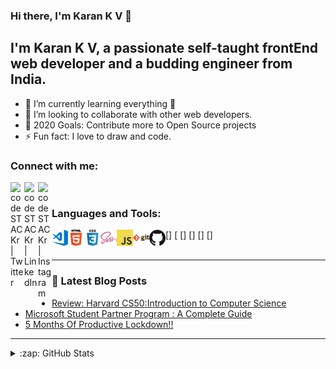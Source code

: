 ### Hi there, I'm Karan K V 👋



## I'm Karan K V, a passionate self-taught frontEnd web developer and a budding engineer from India.

- 🌱 I’m currently learning everything 🤣
- 👯 I’m looking to collaborate with other web developers.
- 🥅 2020 Goals: Contribute more to Open Source projects
- ⚡ Fun fact: I love to draw and  code.


### Connect with me:


[<img align="left" alt="codeSTACKr | Twitter" width="22px" src="https://cdn.jsdelivr.net/npm/simple-icons@v3/icons/twitter.svg" />][twitter]
[<img align="left" alt="codeSTACKr | LinkedIn" width="22px" src="https://cdn.jsdelivr.net/npm/simple-icons@v3/icons/linkedin.svg" />][linkedin]
[<img align="left" alt="codeSTACKr | Instagram" width="22px" src="https://cdn.jsdelivr.net/npm/simple-icons@v3/icons/instagram.svg" />][instagram]

<br />

### Languages and Tools:

<img align="left" alt="Visual Studio Code" width="26px" src="https://raw.githubusercontent.com/github/explore/80688e429a7d4ef2fca1e82350fe8e3517d3494d/topics/visual-studio-code/visual-studio-code.png" />
[<img align="left" alt="HTML5" width="26px" src="https://raw.githubusercontent.com/github/explore/80688e429a7d4ef2fca1e82350fe8e3517d3494d/topics/html/html.png" />]
[<img align="left" alt="CSS3" width="26px" src="https://raw.githubusercontent.com/github/explore/80688e429a7d4ef2fca1e82350fe8e3517d3494d/topics/css/css.png" />
[<img align="left" alt="Sass" width="26px" src="https://raw.githubusercontent.com/github/explore/80688e429a7d4ef2fca1e82350fe8e3517d3494d/topics/sass/sass.png" />]
[<img align="left" alt="JavaScript" width="26px" src="https://raw.githubusercontent.com/github/explore/80688e429a7d4ef2fca1e82350fe8e3517d3494d/topics/javascript/javascript.png" />]
[<img align="left" alt="Git" width="26px" src="https://raw.githubusercontent.com/github/explore/80688e429a7d4ef2fca1e82350fe8e3517d3494d/topics/git/git.png" />]
[<img align="left" alt="GitHub" width="26px" src="https://raw.githubusercontent.com/github/explore/78df643247d429f6cc873026c0622819ad797942/topics/github/github.png" />]


<br />
<br />



---

### 📕 Latest Blog Posts

<!-- BLOG-POST-LIST:START -->

- [Review: Harvard CS50:Introduction to Computer Science](https://medium.com/@dustbin585/all-you-need-to-know-about-cs50-introduction-to-computer-science-e13da119566)
- [Microsoft Student Partner Program : A Complete Guide](https://medium.com/@dustbin585/microsoft-student-partner-program-a-complete-guide-b6c026d55707)
- [5 Months Of Productive Lockdown!!](https://medium.com/@dustbin585/5-months-of-productive-lockdown-f62f1efaee0e)

<!-- BLOG-POST-LIST:END -->

---


<details>
  <summary>:zap: GitHub Stats</summary>

  <img align="left" alt="codeSTACKr's GitHub Stats" src="https://github-readme-stats.karankv26.vercel.app/api?username=codeSTACKr&show_icons=true&hide_border=true" />

</details>


[twitter]: https://twitter.com/KaranKV9
[instagram]: https://www.instagram.com/karan_.26._/?hl=en
[linkedin]: https://www.linkedin.com/in/karankv/
